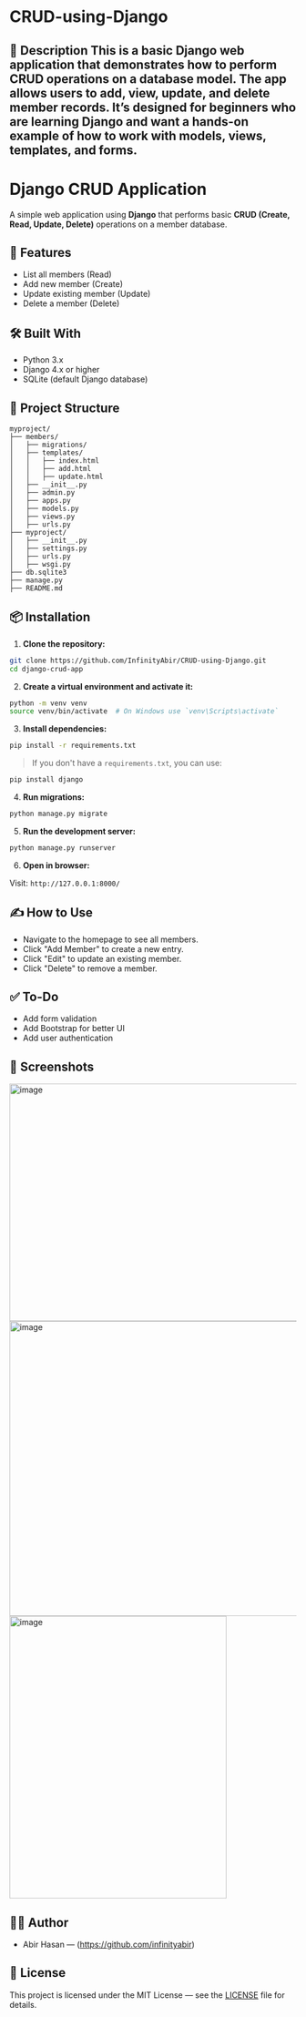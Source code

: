 # CRUD-using-Django
## 📖 Description  This is a basic Django web application that demonstrates how to perform **CRUD operations** on a database model. The app allows users to add, view, update, and delete member records. It’s designed for beginners who are learning Django and want a hands-on example of how to work with models, views, templates, and forms.

# Django CRUD Application

A simple web application using **Django** that performs basic **CRUD (Create, Read, Update, Delete)** operations on a member database.

## 🚀 Features

- List all members (Read)
- Add new member (Create)
- Update existing member (Update)
- Delete a member (Delete)

## 🛠️ Built With

- Python 3.x
- Django 4.x or higher
- SQLite (default Django database)

## 📂 Project Structure

```
myproject/
├── members/
│   ├── migrations/
│   ├── templates/
│   │   ├── index.html
│   │   ├── add.html
│   │   ├── update.html
│   ├── __init__.py
│   ├── admin.py
│   ├── apps.py
│   ├── models.py
│   ├── views.py
│   ├── urls.py
├── myproject/
│   ├── __init__.py
│   ├── settings.py
│   ├── urls.py
│   ├── wsgi.py
├── db.sqlite3
├── manage.py
├── README.md
```

## 📦 Installation

1. **Clone the repository:**

```bash
git clone https://github.com/InfinityAbir/CRUD-using-Django.git
cd django-crud-app
```

2. **Create a virtual environment and activate it:**

```bash
python -m venv venv
source venv/bin/activate  # On Windows use `venv\Scripts\activate`
```

3. **Install dependencies:**

```bash
pip install -r requirements.txt
```

> If you don't have a `requirements.txt`, you can use:
```bash
pip install django
```

4. **Run migrations:**

```bash
python manage.py migrate
```

5. **Run the development server:**

```bash
python manage.py runserver
```

6. **Open in browser:**

Visit: `http://127.0.0.1:8000/`

## ✍️ How to Use

- Navigate to the homepage to see all members.
- Click "Add Member" to create a new entry.
- Click "Edit" to update an existing member.
- Click "Delete" to remove a member.

## ✅ To-Do 

- Add form validation
- Add Bootstrap for better UI
- Add user authentication

## 📸 Screenshots

<img width="1169" height="417" alt="image" src="https://github.com/user-attachments/assets/a3c20d7a-645a-427b-8908-4be235ab2d76" />
<img width="508" height="518" alt="image" src="https://github.com/user-attachments/assets/0e1ea535-1fba-46a4-8060-b184fac99b0d" />
<img width="381" height="496" alt="image" src="https://github.com/user-attachments/assets/fa0f5bc9-3cb1-4491-9391-8e328c41a9b0" />


## 🧑‍💻 Author

- Abir Hasan — (https://github.com/infinityabir)

## 📄 License

This project is licensed under the MIT License — see the [LICENSE](LICENSE) file for details.
